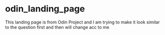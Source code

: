 # odin_landing_page
This landing page is from Odin Project and  I am trying to make it look similar to the question first and then will change acc to me

